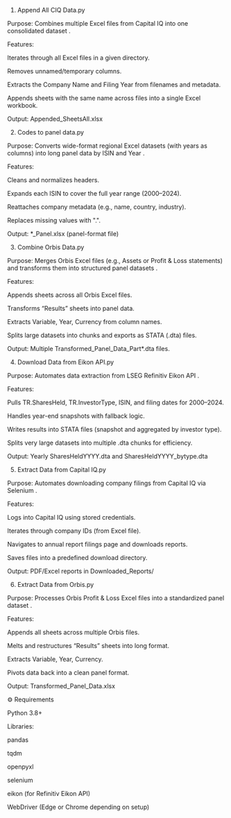 1. Append All CIQ Data.py

Purpose: Combines multiple Excel files from Capital IQ into one consolidated dataset
.

Features:

Iterates through all Excel files in a given directory.

Removes unnamed/temporary columns.

Extracts the Company Name and Filing Year from filenames and metadata.

Appends sheets with the same name across files into a single Excel workbook.

Output: Appended_SheetsAll.xlsx

2. Codes to panel data.py

Purpose: Converts wide-format regional Excel datasets (with years as columns) into long panel data by ISIN and Year
.

Features:

Cleans and normalizes headers.

Expands each ISIN to cover the full year range (2000–2024).

Reattaches company metadata (e.g., name, country, industry).

Replaces missing values with ".".

Output: *_Panel.xlsx (panel-format file)

3. Combine Orbis Data.py

Purpose: Merges Orbis Excel files (e.g., Assets or Profit & Loss statements) and transforms them into structured panel datasets
.

Features:

Appends sheets across all Orbis Excel files.

Transforms “Results” sheets into panel data.

Extracts Variable, Year, Currency from column names.

Splits large datasets into chunks and exports as STATA (.dta) files.

Output: Multiple Transformed_Panel_Data_Part*.dta files.

4. Download Data from Eikon API.py

Purpose: Automates data extraction from LSEG Refinitiv Eikon API
.

Features:

Pulls TR.SharesHeld, TR.InvestorType, ISIN, and filing dates for 2000–2024.

Handles year-end snapshots with fallback logic.

Writes results into STATA files (snapshot and aggregated by investor type).

Splits very large datasets into multiple .dta chunks for efficiency.

Output: Yearly SharesHeldYYYY.dta and SharesHeldYYYY_bytype.dta

5. Extract Data from Capital IQ.py

Purpose: Automates downloading company filings from Capital IQ via Selenium
.

Features:

Logs into Capital IQ using stored credentials.

Iterates through company IDs (from Excel file).

Navigates to annual report filings page and downloads reports.

Saves files into a predefined download directory.

Output: PDF/Excel reports in Downloaded_Reports/

6. Extract Data from Orbis.py

Purpose: Processes Orbis Profit & Loss Excel files into a standardized panel dataset
.

Features:

Appends all sheets across multiple Orbis files.

Melts and restructures “Results” sheets into long format.

Extracts Variable, Year, Currency.

Pivots data back into a clean panel format.

Output: Transformed_Panel_Data.xlsx

⚙️ Requirements

Python 3.8+

Libraries:

pandas

tqdm

openpyxl

selenium

eikon (for Refinitiv Eikon API)

WebDriver (Edge or Chrome depending on setup)
